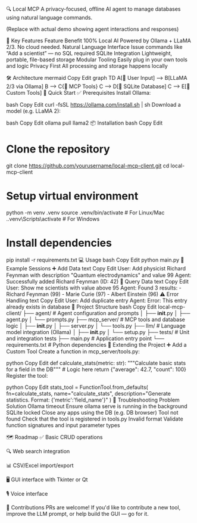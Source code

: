 🔍 Local MCP 
A privacy-focused, offline AI agent to manage databases using natural language commands.


(Replace with actual demo showing agent interactions and responses)

🌟 Key Features
Feature	Benefit
100% Local AI	Powered by Ollama + LLaMA 2/3. No cloud needed.
Natural Language Interface	Issue commands like “Add a scientist” — no SQL required
SQLite Integration	Lightweight, portable, file-based storage
Modular Tooling	Easily plug in your own tools and logic
Privacy First	All processing and storage happens locally

🛠️ Architecture
mermaid
Copy
Edit
graph TD
    A[🧑 User Input] --> B[LLaMA 2/3 via Ollama]
    B --> C{🧰 MCP Tools}
    C --> D[📁 SQLite Database]
    C --> E[🧩 Custom Tools]
🚀 Quick Start
✅ Prerequisites
Install Ollama:

bash
Copy
Edit
curl -fsSL https://ollama.com/install.sh | sh
Download a model (e.g. LLaMA 2):

bash
Copy
Edit
ollama pull llama2
📦 Installation
bash
Copy
Edit
# Clone the repository
git clone https://github.com/yourusername/local-mcp-client.git
cd local-mcp-client

# Setup virtual environment
python -m venv .venv
source .venv/bin/activate      # For Linux/Mac
.\.venv\Scripts\activate       # For Windows

# Install dependencies
pip install -r requirements.txt
💻 Usage
bash
Copy
Edit
python main.py
🧪 Example Sessions
➕ Add Data
text
Copy
Edit
User: Add physicist Richard Feynman with description "Quantum electrodynamics" and value 99
Agent: Successfully added Richard Feynman (ID: 42)
🔎 Query Data
text
Copy
Edit
User: Show me scientists with value above 95
Agent: Found 3 results:
       - Richard Feynman (99)
       - Marie Curie (97)
       - Albert Einstein (96)
⚠️ Error Handling
text
Copy
Edit
User: Add duplicate entry
Agent: Error: This entry already exists in database
📁 Project Structure
bash
Copy
Edit
local-mcp-client/
├── agent/               # Agent configuration and prompts
│   ├── __init__.py
│   ├── agent.py
│   └── prompts.py
├── mcp_server/          # MCP tools and database logic
│   ├── __init__.py
│   ├── server.py
│   └── tools.py
├── llm/                 # Language model integration (Ollama)
│   ├── __init__.py
│   └── setup.py
├── tests/               # Unit and integration tests
├── main.py              # Application entry point
└── requirements.txt     # Python dependencies
🧩 Extending the Project
➕ Add a Custom Tool
Create a function in mcp_server/tools.py:

python
Copy
Edit
def calculate_stats(metric: str):
    """Calculate basic stats for a field in the DB"""
    # Logic here
    return {"average": 42.7, "count": 100}
Register the tool:

python
Copy
Edit
stats_tool = FunctionTool.from_defaults(
    fn=calculate_stats,
    name="calculate_stats",
    description="Generate statistics. Format: {'metric':'field_name'}"
)
🧯 Troubleshooting
Problem	Solution
Ollama timeout	Ensure ollama serve is running in the background
SQLite locked	Close any apps using the DB (e.g. DB browser)
Tool not found	Check that the tool is registered in tools.py
Invalid format	Validate function signatures and input parameter types

🗺️ Roadmap
✅ Basic CRUD operations

🔍 Web search integration

📊 CSV/Excel import/export

🖥️ GUI interface with Tkinter or Qt

🎙️ Voice interface

🤝 Contributions
PRs are welcome! If you'd like to contribute a new tool, improve the LLM prompt, or help build the GUI — go for it.

